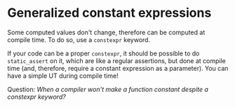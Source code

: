 Generalized constant expressions
================================

Some computed values don't change, therefore can be computed at compile time.
To do so, use a `constexpr` keyword.

If your code can be a proper `constexpr`, it should be possible to do `static_assert` on it, which are like a regular assertions, but done at compile time (and, therefore, require a constant expression as a parameter). You can have a simple UT during compile time!

Question: *When a compiler won't make a function constant despite a constexpr keyword?*
